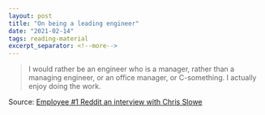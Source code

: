 ```yaml
---
layout: post
title: "On being a leading engineer"
date: "2021-02-14"
tags: reading-material 
excerpt_separator: <!--more-->
---
```


> I would rather be an engineer who is a manager, rather than a managing
> engineer, or an office manager, or C-something. I actually enjoy doing the
> work.

Source: [Employee #1 Reddit an interview with Chris Slowe](https://blog.ycombinator.com/chris-slowe-interview/)